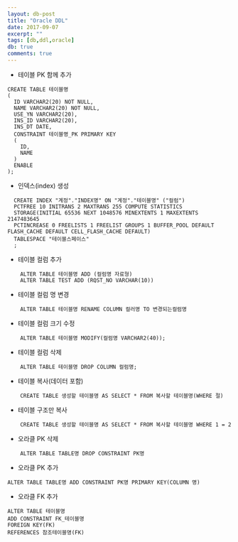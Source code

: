 ```yaml
---
layout: db-post
title: "Oracle DDL"
date: 2017-09-07
excerpt: ""
tags: [db,ddl,oracle]
db: true
comments: true
---
```




- 테이블 PK 함께 추가  

~~~
CREATE TABLE 테이블명
(
  ID VARCHAR2(20) NOT NULL,
  NAME VARCHAR2(20) NOT NULL,
  USE_YN VARCHAR2(20),
  INS_ID VARCHAR2(20),
  INS_DT DATE,
  CONSTRAINT 테이블명_PK PRIMARY KEY
  (
    ID,
    NAME
  )
  ENABLE
);
~~~

- 인덱스(index) 생성  

~~~
  CREATE INDEX "계정"."INDEX명" ON "계정"."테이블명" ("컬럼")
  PCTFREE 10 INITRANS 2 MAXTRANS 255 COMPUTE STATISTICS
  STORAGE(INITIAL 65536 NEXT 1048576 MINEXTENTS 1 MAXEXTENTS 2147483645
  PCTINCREASE 0 FREELISTS 1 FREELIST GROUPS 1 BUFFER_POOL DEFAULT FLASH_CACHE DEFAULT CELL_FLASH_CACHE DEFAULT)
  TABLESPACE "테이블스페이스"
  ;
~~~



- 테이블 컬럼 추가  

~~~
	ALTER TABLE 테이블명 ADD (컬럼명 자료형)
	ALTER TABLE TEST ADD (RQST_NO VARCHAR(10))
~~~

- 테이블 컬럼 명 변경  

~~~
	ALTER TABLE 테이블명 RENAME COLUMN 컬러명 TO 변경되는컬럼명
~~~


- 테이블 컬럼 크기 수정  

~~~
	ALTER TABLE 테이블명 MODIFY(컬럼명 VARCHAR2(40));
~~~

- 테이블 컬럼 삭제  

~~~
	ALTER TABLE 테이블명 DROP COLUMN 컬럼명;
~~~



- 테이블 복사(데이터 포함)  

~~~
	CREATE TABLE 생성할 테이블명 AS SELECT * FROM 복사할 테이블명(WHERE 절)
~~~

- 테이블 구조만 복사  

~~~
	CREATE TABLE 생성할 테이블명 AS SELECT * FROM 복사할 테이블명 WHERE 1 = 2
~~~

- 오라클 PK 삭제  

~~~
	ALTER TABLE TABLE명 DROP CONSTRAINT PK명
~~~

- 오라클 PK 추가  

~~~
ALTER TABLE TABLE명 ADD CONSTRAINT PK명 PRIMARY KEY(COLUMN 명)
~~~

- 오라클 FK 추가  

~~~
ALTER TABLE 테이블명
ADD CONSTRAINT FK_테이블명
FOREIGN KEY(FK)
REFERENCES 참조테이블명(FK)
~~~
